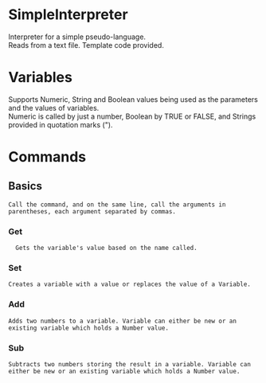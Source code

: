 # SimpleInterpreter
Interpreter for a simple pseudo-language.   
Reads from a text file. Template code provided. 

# Variables    
Supports Numeric, String and Boolean values being used as the parameters and the values of variables.   
Numeric is called by just a number, Boolean by TRUE or FALSE, and Strings provided in quotation marks (").
# Commands
  ## Basics
    Call the command, and on the same line, call the arguments in parentheses, each argument separated by commas.
  ### Get  
      Gets the variable's value based on the name called.   
  ### Set 
    Creates a variable with a value or replaces the value of a Variable.
  ### Add
    Adds two numbers to a variable. Variable can either be new or an existing variable which holds a Number value.
  ### Sub
    Subtracts two numbers storing the result in a variable. Variable can either be new or an existing variable which holds a Number value.
